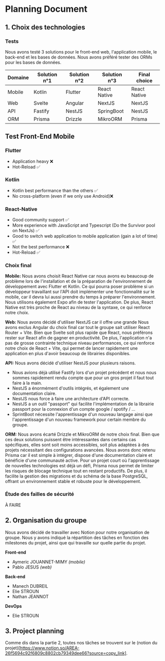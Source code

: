 # Planning Document

## 1. Choix des technologies

### Tests

Nous avons testé 3 solutions pour le front-end web, l'application mobile, le back-end et les bases de données. 
Nous avons préféré tester des ORMs pour les bases de données.

| Domaine | Solution n°1 | Solution n°2 | Solution n°3 | Final choice |
|---------|--------------|--------------|--------------|--------------|
| Mobile  | Kotlin       | Flutter      | React Native | React Native |
| Web     | Svelte       | Angular      | NextJS       | NextJS       |
| API     | Fastify      | NestJS       | SpringBoot   | NestJS       |
| ORM     | Prisma       | Drizzle      | MikroORM     | Prisma       |

## Test Front-End Mobile

### Flutter

- Application heavy ❌
- Hot-Reload ✅

### Kotlin

- Kotlin best performance than the others ✅
- No cross-platform (even if we only use Android)❌

### React-Native

- Good community support ✅
- More experience with JavaScript and Typescript (Do the Survivor pool on NextJs) ✅
- Good to switch web application to mobile application (gain a lot of time) ✅
- Not the best performance ❌
- Hot-Reload ✅

### Choix final

**Mobile:**
Nous avons choisit React Native car nous avons eu beaucoup de problème lors de l'installation et de la préparation de l'environnement de développement avec Flutter et Kotlin.
Ce qui pourra poser problème si un développeur travaillant sur l'API doit implémenter une fonctionnalité sur le mobile, car il devra lui aussi prendre du temps à préparer l'environnement. 
Nous utilisons également Expo afin de tester l'application. De plus, React Native est très proche de React au niveau de la syntaxe, ce qui renforce notre choix.

**Web:**
Nous avons décidé d'utiliser NextJS car il offre une grande
Nous avons exclus Angular du choix final car tout le groupe sait utiliser React Router + Vite.
Bien que Svelte soit plus rapide que React, nous préférons rester sur React afin de gagner en productivité.
De plus, l'application n'a pas de grosse contrainte technique niveau performances, ce qui renforce notre choix de React + Vite, qui permet de lancer rapidement une application
en plus d'avoir beaucoup de librairies disponibles.

**API:**
Nous avons décidé d'utiliser NestJS pour plusieurs raisons.
- Nous avions déjà utilisé Fastify lors d'un projet précédent et nous nous sommes rapidement rendu compte que pour un gros projet il faut tout faire à la main.
- NestJS a énormément d'outils intégrés, et également une documentation claire.
- NestJS nous force à faire une architecture d'API correcte.
- NestJS a un outil "passport" qui facilite l'implémentation de la librairie passport pour la connexion d'un compte google / spotify / ...
- SprintBoot nécessite l'apprentissage d'un nouveau langage ainsi que l'apprentissage d'un nouveau framework pour certain membre du groupe.

**ORM:**
Nous avons écarté Drizzle et MikroORM de notre choix final. Bien que ces deux solutions puissent être intéressantes dans certains cas spécifiques, elles sont soit moins accessibles, soit plus adaptées à des projets nécessitant des configurations avancées.
Nous avons donc retenu Prisma car il est simple à intégrer, dispose d'une documentation claire et bénéficie d'une communauté active. Pour un projet court où l'apprentissage de nouvelles technologies est déjà un défi, Prisma nous permet de limiter les risques de blocage technique tout en restant productifs. De plus, il facilite la gestion des migrations et du schéma de la base PostgreSQL, offrant un environnement stable et robuste pour le développement.

### Étude des failles de sécurité

À FAIRE

## 2. Organisation du groupe

Nous avons décidé de travailler avec Notion pour notre organisation de groupe. Nous y avons indiqué la répartition des tâches en fonction des milestones du projet, ainsi que qui travaille sur quelle partie du projet.

**Front-end**
- Aymeric JOUANNET-MIMY *(mobile)*
- Pablo JESUS *(web)*

**Back-end**
- Manech DUBREIL
- Elie STROUN
- Nathan JEANNOT

**DevOps**
- Elie STROUN

## 3. Project planning

Comme dis dans la partie 2, toutes nos tâches se trouvent sur le (notion du projet)[https://www.notion.so/AREA-26f5694c92f6809c8802cb79349dee66?source=copy_link].
